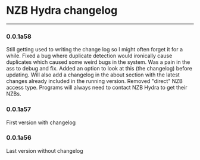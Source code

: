 # NZB Hydra changelog

----------
### 0.0.1a58
Still getting used to writing the change log so I might often forget it for a while.
Fixed a bug where duplicate detection would ironically cause duplicates which caused some weird bugs in the system. Was a pain in the ass to debug and fix.
Added an option to look at this (the changelog) before updating. Will also add a changelog in the about section with the latest changes already included in the running version.
Removed "direct" NZB access type. Programs will always need to contact NZB Hydra to get their NZBs.

### 0.0.1a57
First version with changelog

### 0.0.1a56
Last version without changelog